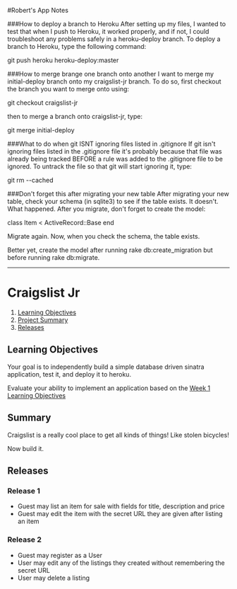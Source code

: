 #Robert's App Notes

###How to deploy a branch to Heroku
After setting up my files, I wanted to test that when I push to Heroku, it worked properly, and if not, I could troubleshoot any problems safely in a heroku-deploy branch. To deploy a branch to Heroku, type the following command:

git push heroku heroku-deploy:master

###How to merge brange one branch onto another
I want to merge my initial-deploy branch onto my craigslist-jr branch. To do so, first checkout the branch you want to merge onto using:

git checkout craigslist-jr

then to merge a branch onto craigslist-jr, type:

git merge initial-deploy

###What to do when git ISNT ignoring files listed in .gitignore
If git isn't ignoring files listed in the .gitignore file it's probably because that file was already being tracked BEFORE a rule was added to the .gitignore file to be ignored. To untrack the file so that git will start ignoring it, type:

git rm --cached <filename>

###Don't forget this after migrating your new table
After migrating your new table, check your schema (in sqlite3) to see if the table exists. It doesn't. What happened. After you migrate, don't forget to create the model:

class Item < ActiveRecord::Base
end

Migrate again. Now, when you check the schema, the table exists.

Better yet, create the model after running rake db:create_migration but before running rake db:migrate.

---
# Craigslist Jr
1. [Learning Objectives](#learning-objectives)
2. [Project Summary](#summary)
3. [Releases](#releases)

## Learning Objectives
Your goal is to independently build a simple database driven sinatra
application, test it, and deploy it to heroku.

Evaluate your ability to implement an application based on the
[Week 1 Learning Objectives](../../phase-2-guide/week-1/learning-objectives.md)


## Summary
Craigslist is a really cool place to get all kinds of things!
Like stolen bicycles!

Now build it.

## Releases

### Release 1
* Guest may list an item for sale with fields for title,
  description and price
* Guest may edit the item with the secret URL they are
  given after listing an item

### Release 2
* Guest may register as a User
* User may edit any of the listings they created without
  remembering the secret URL
* User may delete a listing